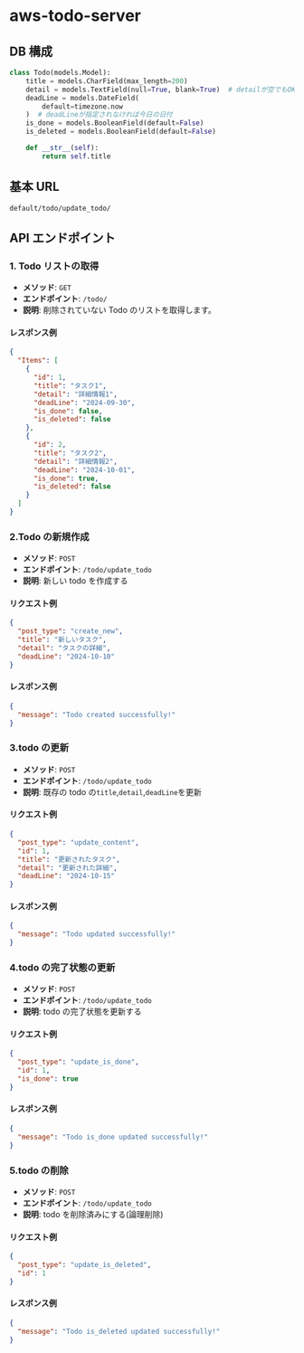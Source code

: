 # aws-todo-server

## DB 構成

```python
class Todo(models.Model):
    title = models.CharField(max_length=200)
    detail = models.TextField(null=True, blank=True)  # detailが空でもOK
    deadLine = models.DateField(
        default=timezone.now
    )  # deadLineが指定されなければ今日の日付
    is_done = models.BooleanField(default=False)
    is_deleted = models.BooleanField(default=False)

    def __str__(self):
        return self.title
```

## 基本 URL

`default/todo/update_todo/`

## API エンドポイント

### 1. Todo リストの取得

- **メソッド**: `GET`
- **エンドポイント**: `/todo/`
- **説明**: 削除されていない Todo のリストを取得します。

#### レスポンス例

```json
{
  "Items": [
    {
      "id": 1,
      "title": "タスク1",
      "detail": "詳細情報1",
      "deadLine": "2024-09-30",
      "is_done": false,
      "is_deleted": false
    },
    {
      "id": 2,
      "title": "タスク2",
      "detail": "詳細情報2",
      "deadLine": "2024-10-01",
      "is_done": true,
      "is_deleted": false
    }
  ]
}
```

### 2.Todo の新規作成

- **メソッド**: `POST`
- **エンドポイント**: `/todo/update_todo`
- **説明**: 新しい todo を作成する

#### リクエスト例

```json
{
  "post_type": "create_new",
  "title": "新しいタスク",
  "detail": "タスクの詳細",
  "deadLine": "2024-10-10"
}
```

#### レスポンス例

```json
{
  "message": "Todo created successfully!"
}
```

### 3.todo の更新

- **メソッド**: `POST`
- **エンドポイント**: `/todo/update_todo`
- **説明**: 既存の todo の`title`,`detail`,`deadLine`を更新

#### リクエスト例

```json
{
  "post_type": "update_content",
  "id": 1,
  "title": "更新されたタスク",
  "detail": "更新された詳細",
  "deadLine": "2024-10-15"
}
```

#### レスポンス例

```json
{
  "message": "Todo updated successfully!"
}
```

### 4.todo の完了状態の更新

- **メソッド**: `POST`
- **エンドポイント**: `/todo/update_todo`
- **説明**: todo の完了状態を更新する

#### リクエスト例

```json
{
  "post_type": "update_is_done",
  "id": 1,
  "is_done": true
}
```

#### レスポンス例

```json
{
  "message": "Todo is_done updated successfully!"
}
```

### 5.todo の削除

- **メソッド**: `POST`
- **エンドポイント**: `/todo/update_todo`
- **説明**: todo を削除済みにする(論理削除)

#### リクエスト例

```json
{
  "post_type": "update_is_deleted",
  "id": 1
}
```

#### レスポンス例

```json
{
  "message": "Todo is_deleted updated successfully!"
}
```
